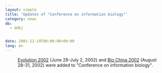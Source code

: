 ```yaml
---
layout: simple
title: 'Updates of "Conference on information biology"'
category: news
db:
  - ddbj


date: 2001-12-19T00:00:00+09:00
lang: en
---
```


<dd><a href="http://nautilus.outreach.uiuc.edu/conted/conference.asp?ID=217">Evolution 2002</a> (June 28-July 2, 2002) and <a href="http://www.chinabio.org/">Bio China 2002</a> (August 28-31, 2002) were added to "Conference on information biology".</dd>
